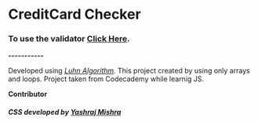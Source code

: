 # CreditCard Checker

### To use the validator [Click Here](https://iltwats.github.io/Valid-Credit-Card-Checker/).
***-----------***

Developed using *[Luhn Algorithm](https://github.com/Iltwats/Project-Valid-Credit-Card-Checker/blob/master/Luhn%20Algorithm.svg).*
This project created by using only arrays and loops.
Project taken from Codecademy while learnig JS.


**Contributor**
<h5> CSS developed by <a href="http://yashrajmishra.github.io/">Yashraj Mishra</a></h5>
